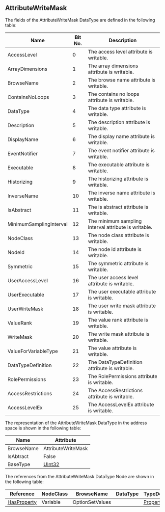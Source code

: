 <!-- datatype -->
## AttributeWriteMask
<!-- end of description -->
The fields of the AttributeWriteMask DataType are defined in the following table:  

|Name|Bit No.| Description|
|---|---|---|
|AccessLevel|0|The access level attribute is writable.|
|ArrayDimensions|1|The array dimensions attribute is writable.|
|BrowseName|2|The browse name attribute is writable.|
|ContainsNoLoops|3|The contains no loops attribute is writable.|
|DataType|4|The data type attribute is writable.|
|Description|5|The description attribute is writable.|
|DisplayName|6|The display name attribute is writable.|
|EventNotifier|7|The event notifier attribute is writable.|
|Executable|8|The executable attribute is writable.|
|Historizing|9|The historizing attribute is writable.|
|InverseName|10|The inverse name attribute is writable.|
|IsAbstract|11|The is abstract attribute is writable.|
|MinimumSamplingInterval|12|The minimum sampling interval attribute is writable.|
|NodeClass|13|The node class attribute is writable.|
|NodeId|14|The node id attribute is writable.|
|Symmetric|15|The symmetric attribute is writable.|
|UserAccessLevel|16|The user access level attribute is writable.|
|UserExecutable|17|The user executable attribute is writable.|
|UserWriteMask|18|The user write mask attribute is writable.|
|ValueRank|19|The value rank attribute is writable.|
|WriteMask|20|The write mask attribute is writable.|
|ValueForVariableType|21|The value attribute is writable.|
|DataTypeDefinition|22|The DataTypeDefinition attribute is writable.|
|RolePermissions|23|The RolePermissions attribute is writable.|
|AccessRestrictions|24|The AccessRestrictions attribute is writable.|
|AccessLevelEx|25|The AccessLevelEx attribute is writable.|

The representation of the AttributeWriteMask DataType in the address space is shown in the following table:  

|Name|Attribute|
|---|---|
|BrowseName|AttributeWriteMask|
|IsAbtract|False|
|BaseType|[UInt32](../../../Part3/DataTypes/UInt32/readme.md)|

The references from the AttributeWriteMask DataType Node are shown in the following table:  

|Reference|NodeClass|BrowseName|DataType|TypeDefinition|ModellingRule|
|---|---|---|---|---|---|
|[HasProperty](../../../Part3/ReferenceTypes/HasProperty/readme.md)|Variable|OptionSetValues||[PropertyType](../../Part5/VariableTypes/PropertyType/readme.md)|[Mandatory](../../Objects/Mandatory/readme.md)|

